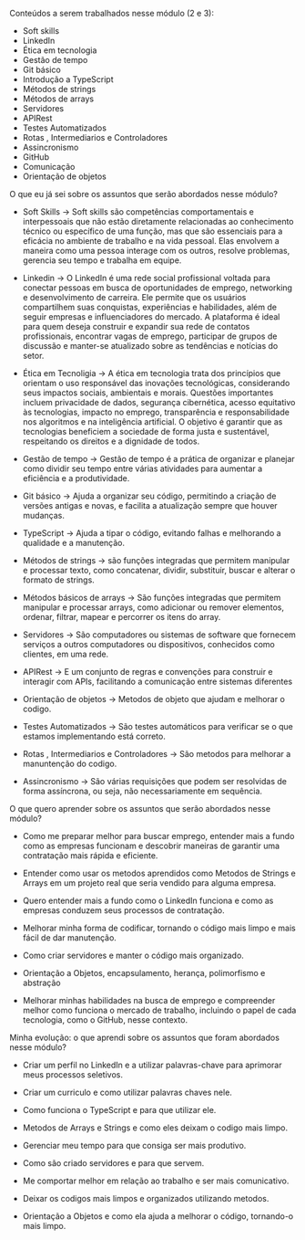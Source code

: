Conteúdos a serem trabalhados nesse módulo (2 e 3):

* Soft skills
* LinkedIn
* Ética em tecnologia
* Gestão de tempo
* Git básico
* Introdução a TypeScript
* Métodos de strings
* Métodos de arrays
* Servidores 
* APIRest
* Testes Automatizados
* Rotas , Intermediarios e Controladores
* Assincronismo
* GitHub
* Comunicação
* Orientação de objetos

O que eu já sei sobre os assuntos que serão abordados nesse módulo?

* Soft Skills -> Soft skills são competências comportamentais e interpessoais que não estão diretamente relacionadas ao conhecimento técnico ou específico de uma função, mas que são essenciais para a eficácia no ambiente de trabalho e na vida pessoal. Elas envolvem a maneira como uma pessoa interage com os outros, resolve problemas, gerencia seu tempo e trabalha em equipe.

* Linkedin -> O LinkedIn é uma rede social profissional voltada para conectar pessoas em busca de oportunidades de emprego, networking e desenvolvimento de carreira. Ele permite que os usuários compartilhem suas conquistas, experiências e habilidades, além de seguir empresas e influenciadores do mercado. A plataforma é ideal para quem deseja construir e expandir sua rede de contatos profissionais, encontrar vagas de emprego, participar de grupos de discussão e manter-se atualizado sobre as tendências e notícias do setor.

* Ética em Tecnoligia -> A ética em tecnologia trata dos princípios que orientam o uso responsável das inovações tecnológicas, considerando seus impactos sociais, ambientais e morais. Questões importantes incluem privacidade de dados, segurança cibernética, acesso equitativo às tecnologias, impacto no emprego, transparência e responsabilidade nos algoritmos e na inteligência artificial. O objetivo é garantir que as tecnologias beneficiem a sociedade de forma justa e sustentável, respeitando os direitos e a dignidade de todos.

* Gestão de tempo -> Gestão de tempo é a prática de organizar e planejar como dividir seu tempo entre várias atividades para aumentar a eficiência e a produtividade.

* Git básico -> Ajuda a organizar seu código, permitindo a criação de versões antigas e novas, e facilita a atualização sempre que houver mudanças.

* TypeScript -> Ajuda a tipar o código, evitando falhas e melhorando a qualidade e a manutenção.

* Métodos de strings -> são funções integradas que permitem manipular e processar texto, como concatenar, dividir, substituir, buscar e alterar o formato de strings.

* Métodos básicos de arrays -> São funções integradas que permitem manipular e processar arrays, como adicionar ou remover elementos, ordenar, filtrar, mapear e percorrer os itens do array.

* Servidores -> São computadores ou sistemas de software que fornecem serviços a outros computadores ou dispositivos, conhecidos como clientes, em uma rede.

* APIRest -> E um conjunto de regras e convenções para construir e interagir com APIs, facilitando a comunicação entre sistemas diferentes

* Orientação de objetos -> Metodos de objeto que ajudam e melhorar o codigo.

* Testes Automatizados -> São testes automáticos para verificar se o que estamos implementando está correto.

* Rotas , Intermediarios e Controladores -> São metodos para melhorar a manuntenção do codigo.

* Assincronismo -> São várias requisições que podem ser resolvidas de forma assíncrona, ou seja, não necessariamente em sequência.

O que quero aprender sobre os assuntos que serão abordados nesse módulo? 

* Como me preparar melhor para buscar emprego, entender mais a fundo como as empresas funcionam e descobrir maneiras de garantir uma contratação mais rápida e eficiente.

* Entender como usar os metodos aprendidos como Metodos de Strings e Arrays em um projeto real que seria vendido para alguma empresa.

* Quero entender mais a fundo como o LinkedIn funciona e como as empresas conduzem seus processos de contratação.

* Melhorar minha forma de codificar, tornando o código mais limpo e mais fácil de dar manutenção.

* Como criar servidores e manter o código mais organizado.

* Orientação a Objetos, encapsulamento, herança, polimorfismo e abstração

* Melhorar minhas habilidades na busca de emprego e compreender melhor como funciona o mercado de trabalho, incluindo o papel de cada tecnologia, como o GitHub, nesse contexto.

Minha evolução: o que aprendi sobre os assuntos que foram abordados nesse módulo?

* Criar um perfil no LinkedIn e a utilizar palavras-chave para aprimorar meus processos seletivos.

* Criar um curriculo e como utilizar palavras chaves nele.

* Como funciona o TypeScript e para que utilizar ele.

* Metodos de Arrays e Strings e como eles deixam o codigo mais limpo.

* Gerenciar meu tempo para que consiga ser mais produtivo.

* Como são criado servidores e para que servem.

* Me comportar melhor em relação ao trabalho e ser mais comunicativo.

* Deixar os codigos mais limpos e organizados utilizando metodos.

* Orientação a Objetos e como ela ajuda a melhorar o código, tornando-o mais limpo.


